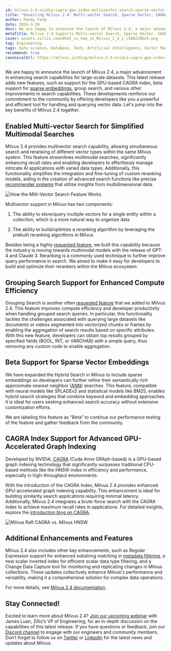 ```yaml
---
id: milvus-2-4-nvidia-cagra-gpu-index-multivector-search-sparse-vector-support.md
title: "Unveiling Milvus 2.4: Multi-vector Search, Sparse Vector, CAGRA Index, and More!"
author: Fendy Feng
date: 2024-3-20
desc: We are happy to announce the launch of Milvus 2.4, a major advancement in enhancing search capabilities for large-scale datasets. 
metaTitle: Milvus 2.4 Supports Multi-vector Search, Sparse Vector, CAGRA, and More!
cover: assets.zilliz.com/What_is_new_in_Milvus_2_4_1_c580220be3.png
tag: Engineering
tags: Data science, Database, Tech, Artificial Intelligence, Vector Management, Milvus
recommend: true
canonicalUrl: https://milvus.io/blog/milvus-2-4-nvidia-cagra-gpu-index-multivector-search-sparse-vector-support.md 
---
```


We are happy to announce the launch of Milvus 2.4, a major advancement in enhancing search capabilities for large-scale datasets. This latest release adds new features, such as support for the GPU-based CAGRA index, beta support for [sparse embeddings](https://zilliz.com/learn/sparse-and-dense-embeddings), group search, and various other improvements in search capabilities. These developments reinforce our commitment to the community by offering developers like you a powerful and efficient tool for handling and querying vector data. Let's jump into the key benefits of Milvus 2.4 together.


## Enabled Multi-vector Search for Simplified Multimodal Searches

Milvus 2.4 provides multivector search capability, allowing simultaneous search and reranking of different vector types within the same Milvus system. This feature streamlines multimodal searches, significantly enhancing recall rates and enabling developers to effortlessly manage intricate AI applications with varied data types. Additionally, this functionality simplifies the integration and fine-tuning of custom reranking models, aiding in the creation of advanced search functions like precise [recommender systems](https://zilliz.com/vector-database-use-cases/recommender-system) that utilize insights from multidimensional data.

![How the Milti-Vector Search Feature Works](https://assets.zilliz.com/How_the_multi_vector_search_feature_works_6c85961349.png)

Multivector support in Milvus has two components: 

1. The ability to store/query multiple vectors for a single entity within a collection, which is a more natural way to organize data 

2. The ability to build/optimize a reranking algorithm by leveraging the prebuilt reranking algorithms in Milvus

Besides being a highly [requested feature](https://github.com/milvus-io/milvus/issues/25639), we built this capability because the industry is moving towards multimodal models with the release of GPT-4 and Claude 3. Reranking is a commonly used technique to further improve query performance in search. We aimed to make it easy for developers to build and optimize their rerankers within the Milvus ecosystem.


## Grouping Search Support for Enhanced Compute Efficiency

Grouping Search is another often [requested feature](https://github.com/milvus-io/milvus/issues/25343) that we added to Milvus 2.4. This feature improves compute efficiency and developer productivity when handling grouped search queries. In particular, this functionality tackles the challenges associated with querying large datasets like documents or videos segmented into vectorized chunks or frames by enabling the aggregation of search results based on specific attributes. With this new feature, developers can obtain top results grouped by specified fields (BOOL, INT, or VARCHAR) with a simple query, thus removing any custom code to enable aggregation.


## Beta Support for Sparse Vector Embeddings

We have expanded the Hybrid Search in Milvus to include sparse embeddings so developers can further refine their semantically rich approximate nearest neighbor ([ANN](https://zilliz.com/glossary/anns)) searches. This feature, compatible with neural models like SPLADEv2 and statistical models like BM25, enables hybrid search strategies that combine keyword and embedding approaches. It is ideal for users seeking enhanced search accuracy without extensive customization efforts.

We are labeling this feature as “Beta” to continue our performance testing of the feature and gather feedback from the community. 


## CAGRA Index Support for Advanced GPU-Accelerated Graph Indexing

Developed by NVIDIA, [CAGRA](https://arxiv.org/abs/2308.15136) (Cuda Anns GRAph-based) is a GPU-based graph indexing technology that significantly surpasses traditional CPU-based methods like the HNSW index in efficiency and performance, especially in high-throughput environments.

With the introduction of the CAGRA Index, Milvus 2.4 provides enhanced GPU-accelerated graph indexing capability. This enhancement is ideal for building similarity search applications requiring minimal latency. Additionally, Milvus 2.4 integrates a brute-force search with the CAGRA index to achieve maximum recall rates in applications. For detailed insights, explore the [introduction blog on CAGRA](https://zilliz.com/blog/Milvus-introduces-GPU-index-CAGRA).

![Milvus Raft CAGRA vs. Milvus HNSW](https://assets.zilliz.com/Milvus_raft_cagra_vs_milvus_hnsw_ffe0415ff5.png)

## Additional Enhancements and Features

Milvus 2.4 also includes other key enhancements, such as Regular Expression support for enhanced substring matching in [metadata filtering](https://zilliz.com/blog/metadata-filtering-with-zilliz-cloud-pipelines), a new scalar inverted index for efficient scalar data type filtering, and a Change Data Capture tool for monitoring and replicating changes in Milvus collections. These updates collectively enhance Milvus's performance and versatility, making it a comprehensive solution for complex data operations.

For more details, see [Milvus 2.4 documentation](https://milvus.io/docs/release_notes.md). 


## Stay Connected!

Excited to learn more about Milvus 2.4? [Join our upcoming webinar](https://zilliz.com/event/unlocking-advanced-search-capabilities-milvus) with James Luan, Zilliz’s VP of Engineering, for an in-depth discussion on the capabilities of this latest release. If you have questions or feedback, join our [Discord channel](https://discord.com/invite/8uyFbECzPX) to engage with our engineers and community members. Don’t forget to follow us on [Twitter](https://twitter.com/milvusio) or [LinkedIn](https://www.linkedin.com/company/the-milvus-project) for the latest news and updates about Milvus.
